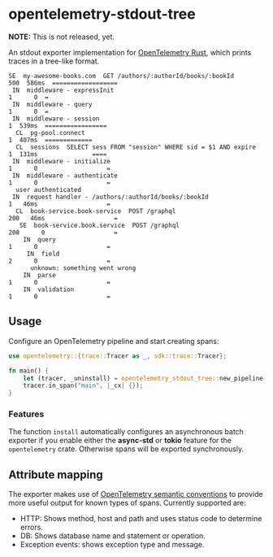 # opentelemetry-stdout-tree

**NOTE:** This is not released, yet.

An stdout exporter implementation for [OpenTelemetry Rust], which prints traces
in a tree-like format.

[opentelemetry rust]: https://github.com/open-telemetry/opentelemetry-rust

```
SE  my-awesome-books.com  GET /authors/:authorId/books/:bookId         500  586ms  ==================
 IN  middleware - expressInit                                            1      0  =
 IN  middleware - query                                                  1      0  =
 IN  middleware - session                                                1  539ms  =================
  CL  pg-pool.connect                                                    1  407ms  =============
  CL  sessions  SELECT sess FROM "session" WHERE sid = $1 AND expire     1  131ms               ====
 IN  middleware - initialize                                             1      0                   =
 IN  middleware - authenticate                                           1      0                   =
  user authenticated
 IN  request handler - /authors/:authorId/books/:bookId                  1   46ms                   =
  CL  book-service.book-service  POST /graphql                         200   46ms                   =
   SE  book-service.book.service  POST /graphql                        200      0                   =
    IN  query                                                            1      0                   =
     IN  field                                                           2      0                   =
      unknown: something went wrong
    IN  parse                                                            1      0                   =
    IN  validation                                                       1      0                   =
```

## Usage

Configure an OpenTelemetry pipeline and start creating spans:

```rust
use opentelemetry::{trace::Tracer as _, sdk::trace::Tracer};

fn main() {
    let (tracer, _uninstall) = opentelemetry_stdout_tree::new_pipeline().install();
    tracer.in_span("main", |_cx| {});
}
```

### Features

The function `install` automatically configures an asynchronous batch exporter
if you enable either the **async-std** or **tokio** feature for the
`opentelemetry` crate. Otherwise spans will be exported synchronously.

## Attribute mapping

The exporter makes use of [OpenTelemetry semantic conventions] to provide more
useful output for known types of spans. Currently supported are:

- HTTP: Shows method, host and path and uses status code to determine errors.
- DB: Shows database name and statement or operation.
- Exception events: shows exception type and message.

[opentelemetry semantic conventions]: https://github.com/open-telemetry/opentelemetry-specification/tree/master/specification/trace/semantic_conventions
